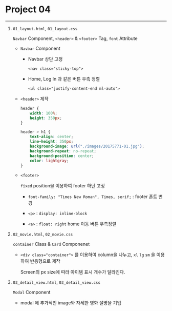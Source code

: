 # Project 04

---

1. `01_layout.html`, `01_layout.css`

   `Navbar` Component, `<header>` & `<footer>` Tag,  `font` Attribute

   - `Navbar` Component

     - Navbar 상단 고정

       `<nav class="sticky-top">`

     - Home, Log In 과 같은 버튼 우측 정렬

       `<ul class="justify-content-end ml-auto">`

   - `<header>` 제작

     ```css
     header {
         width: 100%;
         height: 350px;
     }
     
     header > h1 {
         text-align: center;
         line-height: 350px;
         background-image: url("./images/20175771-01.jpg");
         background-repeat: no-repeat;
         background-position: center;
         color: lightgray;
     }
     ```

   - `<footer>`

     `fixed` position을 이용하여 footer 하단 고정

     - `font-family: "Times New Roman", Times, serif;` : footer 폰트 변경

     - `<p>` : `display: inline-block `
     - `<a>` : `float: right` home 이동 버튼 우측정렬

2. `02_movie.html`, `02_movie.css`

   `container` Class & `Card` Componenet

   - `<div class="container">` 를 이용하여 column을 나누고, `xl` `lg` `sm` 을 이용하여 반응형으로 제작

     Screen의 px size에 따라 아이템 표시 개수가 달라진다.

3. `03_detail_view.html`, `03_detail_view.css`

   `Modal` Component
   
   - modal 에 추가적인 image와 자세한 영화 설명을 기입